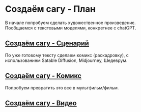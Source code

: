 # Создаём сагу - План



В начале попробуем сделать художественное произведение. 
Пообщаемся с текстовыми моделями, конкретнее с chatGPT.
## [Создаём сагу - Сценарий](ch.1%20Создаём%20сагу%20-%20Сценарий.md)

По уже готовому тексту сделаем комикс (раскадровку),
с использованием Satable Diffusion, Midjourney, Шедеврум.
## [Создаём сагу - Комикс](ch.1%20Создаём%20сагу%20-%20Комикс.md)


Попробуем превратить это все в мультфильм/фильм.
## [Создаём сагу - Видео](ch.1%20Создаём%20сагу%20-%20Видео.md)




